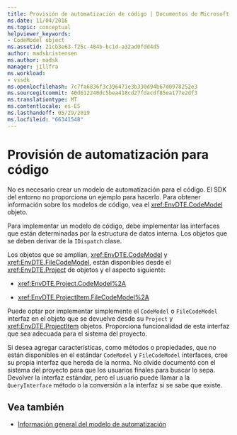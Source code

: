 ```yaml
---
title: Provisión de automatización de código | Documentos de Microsoft
ms.date: 11/04/2016
ms.topic: conceptual
helpviewer_keywords:
- CodeModel object
ms.assetid: 21cb3e63-f25c-404b-bc1d-a32ad0fdd4d5
author: madskristensen
ms.author: madsk
manager: jillfra
ms.workload:
- vssdk
ms.openlocfilehash: 7c7fa6836f3c396471e3b330d94b67d0978252e3
ms.sourcegitcommit: 40d612240dc5bea418cd27fdacdf85ea177e2df3
ms.translationtype: MT
ms.contentlocale: es-ES
ms.lasthandoff: 05/29/2019
ms.locfileid: "66341548"
---
```

# <a name="providing-automation-for-code"></a>Provisión de automatización para código
No es necesario crear un modelo de automatización para el código. El SDK del entorno no proporciona un ejemplo para hacerlo. Para obtener información sobre los modelos de código, vea el <xref:EnvDTE.CodeModel> objeto.

 Para implementar un modelo de código, debe implementar las interfaces que están determinadas por la estructura de datos interna. Los objetos que se deben derivar de la `IDispatch` clase.

 Los objetos que se amplían, <xref:EnvDTE.CodeModel> y <xref:EnvDTE.FileCodeModel>, están disponibles desde el <xref:EnvDTE.Project> de objetos y el aspecto siguiente:

- <xref:EnvDTE.Project.CodeModel%2A>

- <xref:EnvDTE.ProjectItem.FileCodeModel%2A>

 Puede optar por implementar simplemente el `CodeModel` o `FileCodeModel` interfaz en el objeto que se devuelve desde su `Project` y <xref:EnvDTE.ProjectItem> objetos. Proporciona funcionalidad de esta interfaz que sea adecuada para el sistema del proyecto.

 Si desea agregar características, como métodos o propiedades, que no están disponibles en el estándar `CodeModel` y `FileCodeModel` interfaces, cree su propia interfaz que hereda de la norma. No olvide documentó con el sistema del proyecto para que los usuarios finales para buscar lo sepa. Devolver la interfaz estándar, pero el usuario puede llamar a la `QueryInterface` método o la conversión a la interfaz si se sabe que existe.

## <a name="see-also"></a>Vea también
- [Información general del modelo de automatización](../../extensibility/internals/automation-model-overview.md)